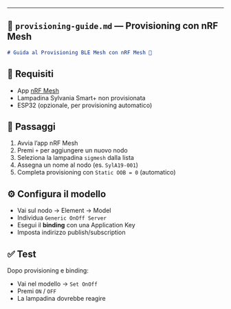 
---

## 🧭 `provisioning-guide.md` — Provisioning con nRF Mesh

```markdown
# Guida al Provisioning BLE Mesh con nRF Mesh 📲
```

## 🔧 Requisiti

- App [nRF Mesh](https://play.google.com/store/apps/details?id=no.nordicsemi.android.nrfmeshprovisioner)
- Lampadina Sylvania Smart+ non provisionata
- ESP32 (opzionale, per provisioning automatico)

## 📝 Passaggi

1. Avvia l’app nRF Mesh
2. Premi `+` per aggiungere un nuovo nodo
3. Seleziona la lampadina `sigmesh` dalla lista
4. Assegna un nome al nodo (es. `SylA19-001`)
5. Completa provisioning con `Static OOB = 0` (automatico)

## ⚙️ Configura il modello

- Vai sul nodo → Element → Model
- Individua `Generic OnOff Server`
- Esegui il **binding** con una Application Key
- Imposta indirizzo publish/subscription

## ✅ Test

Dopo provisioning e binding:
- Vai nel modello → `Set OnOff`
- Premi `ON` / `OFF`
- La lampadina dovrebbe reagire
